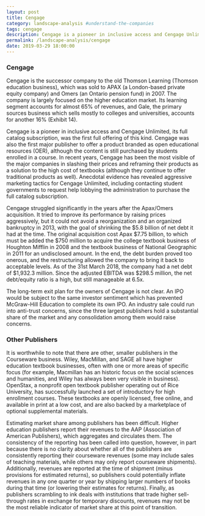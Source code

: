 ```yaml
---
layout: post
title: Cengage
category: landscape-analysis #understand-the-companies
tags: cengage
description: Cengage is a pioneer in inclusive access and Cengage Unlimited, its full catalog subscription, was the first full offering of this kind. Cengage was also the first major publisher to offer a product branded as open educational resources (OER), although the content is still purchased by students enrolled in a course.
permalink: /landscape-analysis/cengage
date: 2019-03-29 18:00:00
---
```


### Cengage

Cengage is the successor company to the old Thomson Learning (Thomson education business), which was sold to APAX (a London-based private equity company) and Omers (an Ontario pension fund) in 2007. The company is largely focused on the higher education market. Its learning segment accounts for almost 65% of revenues, and Gale, the primary sources business which sells mostly to colleges and universities, accounts for another 16% (Exhibit 14).

Cengage is a pioneer in inclusive access and Cengage Unlimited, its full catalog subscription, was the first full offering of this kind. Cengage was also the first major publisher to offer a product branded as open educational resources (OER), although the content is still purchased by students enrolled in a course. In recent years, Cengage has been the most visible of the major companies in slashing their prices and reframing their products as a solution to the high cost of textbooks (although they continue to offer traditional products as well). Anecdotal evidence has revealed aggressive marketing tactics for Cengage Unlimited, including contacting student governments to request help lobbying the administration to purchase the full catalog subscription.

Cengage struggled significantly in the years after the Apax/Omers acquisition. It tried to improve its performance by raising prices aggressively, but it could not avoid a reorganization and an organized bankruptcy in 2013, with the goal of shrinking the $5.8 billion of net debt it had at the time. The original acquisition cost Apax $7.75 billion, to which must be added the $750 million to acquire the college textbook business of Houghton Mifflin in 2008 and the textbook business of National Geographic in 2011 for an undisclosed amount. In the end, the debt burden proved too onerous, and the restructuring allowed the company to bring it back to acceptable levels. As of the 31st March 2018, the company had a net debt of $1,932.3 million. Since the adjusted EBITDA was $298.5 million, the net debt/equity ratio is a high, but still manageable at 6.5x.

The long-term exit plan for the owners of Cengage is not clear. An IPO would be subject to the same investor sentiment which has prevented McGraw-Hill Education to complete its own IPO. An industry sale could run into anti-trust concerns, since the three largest publishers hold a substantial share of the market and any consolidation among them would raise concerns.

### Other Publishers

It is worthwhile to note that there are other, smaller publishers in the Courseware business. Wiley, MacMillan, and SAGE all have higher education textbook businesses, often with one or more areas of specific focus (for example, Macmillan has an historic focus on the social sciences and humanities, and Wiley has always been very visible in business). OpenStax, a nonprofit open textbook publisher operating out of Rice University, has successfully launched a set of introductory for high enrollment courses. These textbooks are openly licensed, free online, and available in print at a low cost, and are also backed by a marketplace of optional supplemental materials.

Estimating market share among publishers has been difficult. Higher education publishers report their revenues to the AAP (Association of American Publishers), which aggregates and circulates them. The consistency of the reporting has been called into question, however, in part because there is no clarity about whether all of the publishers are consistently reporting their courseware revenues (some may include sales of teaching materials, while others may only report courseware shipments). Additionally, revenues are reported at the time of shipment (minus provisions for estimated returns), so publishers could potentially inflate revenues in any one quarter or year by shipping larger numbers of books during that time (or lowering their estimates for returns). Finally, as publishers scrambling to ink deals with institutions that trade higher sell-through rates in exchange for temporary discounts, revenues may not be the most reliable indicator of market share at this point of transition.
